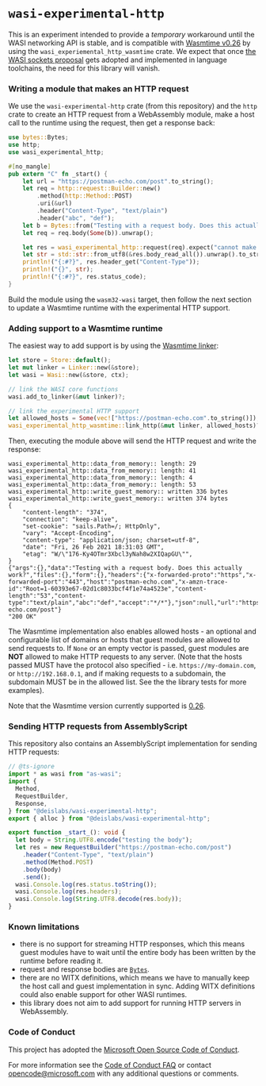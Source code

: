 # `wasi-experimental-http`

This is an experiment intended to provide a _temporary_ workaround until the
WASI networking API is stable, and is compatible with [Wasmtime v0.26][24] by
using the `wasi_experiemental_http_wasmtime` crate. We expect that once [the
WASI sockets proposal][sockets-wip] gets adopted and implemented in language
toolchains, the need for this library will vanish.

### Writing a module that makes an HTTP request

We use the `wasi-experimental-http` crate (from this repository) and the `http`
crate to create an HTTP request from a WebAssembly module, make a host call to
the runtime using the request, then get a response back:

```rust
use bytes::Bytes;
use http;
use wasi_experimental_http;

#[no_mangle]
pub extern "C" fn _start() {
    let url = "https://postman-echo.com/post".to_string();
    let req = http::request::Builder::new()
        .method(http::Method::POST)
        .uri(&url)
        .header("Content-Type", "text/plain")
        .header("abc", "def");
    let b = Bytes::from("Testing with a request body. Does this actually work?");
    let req = req.body(Some(b)).unwrap();

    let res = wasi_experimental_http::request(req).expect("cannot make request");
    let str = std::str::from_utf8(&res.body_read_all()).unwrap().to_string();
    println!("{:#?}", res.header_get("Content-Type"));
    println!("{}", str);
    println!("{:#?}", res.status_code);
}
```

Build the module using the `wasm32-wasi` target, then follow the next section to
update a Wasmtime runtime with the experimental HTTP support.

### Adding support to a Wasmtime runtime

The easiest way to add support is by using the
[Wasmtime linker](https://docs.rs/wasmtime/0.26.0/wasmtime/struct.Linker.html):

```rust
let store = Store::default();
let mut linker = Linker::new(&store);
let wasi = Wasi::new(&store, ctx);

// link the WASI core functions
wasi.add_to_linker(&mut linker)?;

// link the experimental HTTP support
let allowed_hosts = Some(vec!["https://postman-echo.com".to_string()]);
wasi_experimental_http_wasmtime::link_http(&mut linker, allowed_hosts)?;
```

Then, executing the module above will send the HTTP request and write the
response:

```
wasi_experimental_http::data_from_memory:: length: 29
wasi_experimental_http::data_from_memory:: length: 41
wasi_experimental_http::data_from_memory:: length: 4
wasi_experimental_http::data_from_memory:: length: 53
wasi_experimental_http::write_guest_memory:: written 336 bytes
wasi_experimental_http::write_guest_memory:: written 374 bytes
{
    "content-length": "374",
    "connection": "keep-alive",
    "set-cookie": "sails.Path=/; HttpOnly",
    "vary": "Accept-Encoding",
    "content-type": "application/json; charset=utf-8",
    "date": "Fri, 26 Feb 2021 18:31:03 GMT",
    "etag": "W/\"176-Ky4OTmr3Xbcl3yNah8w2XIQapGU\"",
}
{"args":{},"data":"Testing with a request body. Does this actually work?","files":{},"form":{},"headers":{"x-forwarded-proto":"https","x-forwarded-port":"443","host":"postman-echo.com","x-amzn-trace-id":"Root=1-60393e67-02d1c8033bcf4f1e74a4523e","content-length":"53","content-type":"text/plain","abc":"def","accept":"*/*"},"json":null,"url":"https://postman-echo.com/post"}
"200 OK"
```

The Wasmtime implementation also enables allowed hosts - an optional and
configurable list of domains or hosts that guest modules are allowed to send
requests to. If `None` or an empty vector is passed, guest modules are **NOT**
allowed to make HTTP requests to any server. (Note that the hosts passed MUST
have the protocol also specified - i.e. `https://my-domain.com`, or
`http://192.168.0.1`, and if making requests to a subdomain, the subdomain MUST
be in the allowed list. See the the library tests for more examples).

Note that the Wasmtime version currently supported is
[0.26](https://docs.rs/wasmtime/0.26.0/wasmtime/).

### Sending HTTP requests from AssemblyScript

This repository also contains an AssemblyScript implementation for sending HTTP
requests:

```typescript
// @ts-ignore
import * as wasi from "as-wasi";
import {
  Method,
  RequestBuilder,
  Response,
} from "@deislabs/wasi-experimental-http";
export { alloc } from "@deislabs/wasi-experimental-http";

export function _start_(): void {
  let body = String.UTF8.encode("testing the body");
  let res = new RequestBuilder("https://postman-echo.com/post")
    .header("Content-Type", "text/plain")
    .method(Method.POST)
    .body(body)
    .send();
  wasi.Console.log(res.status.toString());
  wasi.Console.log(res.headers);
  wasi.Console.log(String.UTF8.decode(res.body));
}
```

### Known limitations

- there is no support for streaming HTTP responses, which this means guest
  modules have to wait until the entire body has been written by the runtime
  before reading it.
- request and response bodies are [`Bytes`](https://docs.rs/bytes/1.0.1/bytes/).
- there are no WITX definitions, which means we have to manually keep the host
  call and guest implementation in sync. Adding WITX definitions could also
  enable support for other WASI runtimes.
- this library does not aim to add support for running HTTP servers in
  WebAssembly.

### Code of Conduct

This project has adopted the
[Microsoft Open Source Code of Conduct](https://opensource.microsoft.com/codeofconduct/).

For more information see the
[Code of Conduct FAQ](https://opensource.microsoft.com/codeofconduct/faq/) or
contact [opencode@microsoft.com](mailto:opencode@microsoft.com) with any
additional questions or comments.

[24]: https://github.com/bytecodealliance/wasmtime/releases/tag/v0.26.0
[sockets-wip]: https://github.com/WebAssembly/WASI/pull/312
